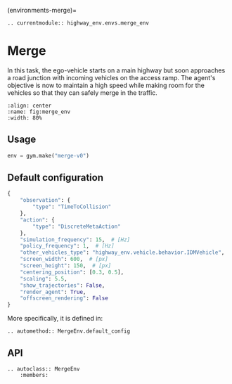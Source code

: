 (environments-merge)=

```{eval-rst}
.. currentmodule:: highway_env.envs.merge_env
```

# Merge

In this task, the ego-vehicle starts on a main highway but soon approaches a road junction with incoming vehicles on the access ramp. The agent's objective is now to maintain a high speed while making room for the vehicles so that they can safely merge in the traffic.

```{figure} https://raw.githubusercontent.com/eleurent/highway-env/gh-media/docs/media/merge-env.gif
:align: center
:name: fig:merge_env
:width: 80%
```

## Usage

```python
env = gym.make("merge-v0")
```

## Default configuration

```python
{
    "observation": {
        "type": "TimeToCollision"
    },
    "action": {
        "type": "DiscreteMetaAction"
    },
    "simulation_frequency": 15,  # [Hz]
    "policy_frequency": 1,  # [Hz]
    "other_vehicles_type": "highway_env.vehicle.behavior.IDMVehicle",
    "screen_width": 600,  # [px]
    "screen_height": 150,  # [px]
    "centering_position": [0.3, 0.5],
    "scaling": 5.5,
    "show_trajectories": False,
    "render_agent": True,
    "offscreen_rendering": False
}
```

More specifically, it is defined in:

```{eval-rst}
.. automethod:: MergeEnv.default_config
```

## API

```{eval-rst}
.. autoclass:: MergeEnv
    :members:
```
